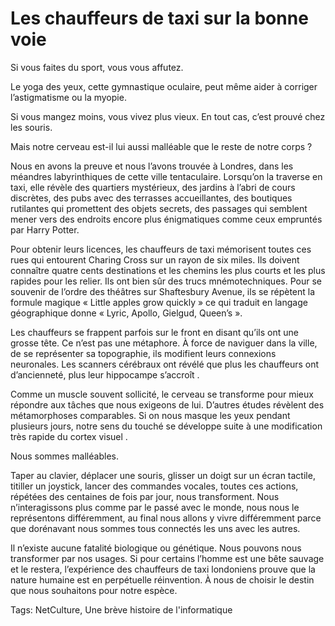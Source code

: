 # Les chauffeurs de taxi sur la bonne voie

Si vous faites du sport, vous vous affutez.

Le yoga des yeux, cette gymnastique oculaire, peut même aider à corriger l’astigmatisme ou la myopie.

Si vous mangez moins, vous vivez plus vieux. En tout cas, c’est prouvé chez les souris.

Mais notre cerveau est-il lui aussi malléable que le reste de notre corps ?

Nous en avons la preuve et nous l’avons trouvée à Londres, dans les méandres labyrinthiques de cette ville tentaculaire. Lorsqu’on la traverse en taxi, elle révèle des quartiers mystérieux, des jardins à l’abri de cours discrètes, des pubs avec des terrasses accueillantes, des boutiques rutilantes qui promettent des objets secrets, des passages qui semblent mener vers des endroits encore plus énigmatiques comme ceux empruntés par Harry Potter.

Pour obtenir leurs licences, les chauffeurs de taxi mémorisent toutes ces rues qui entourent Charing Cross sur un rayon de six miles. Ils doivent connaître quatre cents destinations et les chemins les plus courts et les plus rapides pour les relier. Ils ont bien sûr des trucs mnémotechniques. Pour se souvenir de l’ordre des théâtres sur Shaftesbury Avenue, ils se répètent la formule magique « Little apples grow quickly » ce qui traduit en langage géographique donne « Lyric, Apollo, Gielgud, Queen’s ».

Les chauffeurs se frappent parfois sur le front en disant qu’ils ont une grosse tête. Ce n’est pas une métaphore. À force de naviguer dans la ville, de se représenter sa topographie, ils modifient leurs connexions neuronales. Les scanners cérébraux ont révélé que plus les chauffeurs ont d’ancienneté, plus leur hippocampe s’accroît .

Comme un muscle souvent sollicité, le cerveau se transforme pour mieux répondre aux tâches que nous exigeons de lui. D’autres études révèlent des métamorphoses comparables. Si on nous masque les yeux pendant plusieurs jours, notre sens du touché se développe suite à une modification très rapide du cortex visuel .

Nous sommes malléables.

Taper au clavier, déplacer une souris, glisser un doigt sur un écran tactile, titiller un joystick, lancer des commandes vocales, toutes ces actions, répétées des centaines de fois par jour, nous transforment. Nous n’interagissons plus comme par le passé avec le monde, nous nous le représentons différemment, au final nous allons y vivre différemment parce que dorénavant nous sommes tous connectés les uns avec les autres.

Il n’existe aucune fatalité biologique ou génétique. Nous pouvons nous transformer par nos usages. Si pour certains l’homme est une bête sauvage et le restera, l’expérience des chauffeurs de taxi londoniens prouve que la nature humaine est en perpétuelle réinvention. À nous de choisir le destin que nous souhaitons pour notre espèce.

Tags: NetCulture, Une brève histoire de l'informatique